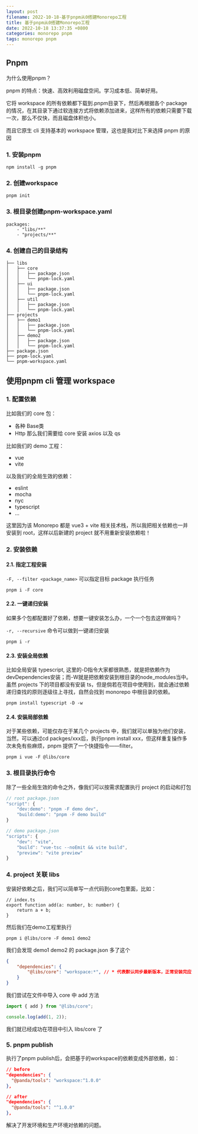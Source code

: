 ```yaml
---
layout: post
filename: 2022-10-18-基于pnpm从0搭建Monorepo工程
title: 基于pnpm从0搭建Monorepo工程
date: 2022-10-18 13:37:35 +0800
categories: monorepo pnpm
tags: monorepo pnpm
---
```



## Pnpm

为什么使用pnpm？

pnpm 的特点：快速、高效利用磁盘空间。学习成本低、简单好用。

它将 workspace 的所有依赖都下载到.pnpm目录下，然后再根据各个 package 的情况，在其目录下通过软连接方式将依赖添加进来，这样所有的依赖只需要下载一次，那么不仅快，而且磁盘体积也小。

而且它原生 cli 支持基本的 workspace 管理，这也是我对比下来选择 pnpm 的原因

### 1. 安装pnpm
```
npm install -g pnpm
```

### 2. 创建workspace
```
pnpm init
```

### 3. 根目录创建pnpm-workspace.yaml
```
packages: 
    - "libs/**"
    - "projects/**"
```

### 4. 创建自己的目录结构
```
├── libs
│   ├── core
│   │   ├── package.json
│   │   └── pnpm-lock.yaml
│   ├── ui
│   │   ├── package.json
│   │   └── pnpm-lock.yaml
│   ├── util
│   │   ├── package.json
│   │   └── pnpm-lock.yaml
├── projects
│   ├── demo1
│   │   ├── package.json
│   │   └── pnpm-lock.yaml
│   ├── demo2
│   │   ├── package.json
│   │   └── pnpm-lock.yaml
├── package.json
├── pnpm-lock.yaml
└── pnpm-workspace.yaml
```

## 使用pnpm cli 管理 workspace

### 1. 配置依赖
比如我们的 core 包：
* 各种 Base类
* Http
那么我们需要给 core 安装 axios 以及 qs

比如我们的 demo 工程：
* vue
* vite

以及我们的全局生效的依赖：
* eslint
* mocha
* nyc
* typescript
* ...

这里因为该 Monorepo 都是 vue3 + vite 相关技术栈，所以我把相关依赖也一并安装到 root，这样以后新建的 project 就不用重新安装依赖啦！

### 2. 安装依赖

#### 2.1. 指定工程安装

`-F, --filter <package_name>` 可以指定目标 package 执行任务

```
pnpm i -F core
```

#### 2.2. 一键递归安装

如果多个包都配置好了依赖，想要一键安装怎么办，一个一个包去这样做吗？

`-r, --recursive` 命令可以做到一键递归安装

```
pnpm i -r
```

#### 2.3. 安装全局依赖

比如全局安装 typescript, 这里的-D指令大家都很熟悉，就是把依赖作为devDependencies安装；而-W就是把依赖安装到根目录的node_modules当中。虽然 projects 下的项目都没有安装 ts，但是倘若在项目中使用到，就会通过依赖递归查找的原则逐级往上寻找，自然会找到 monorepo 中根目录的依赖。

```
pnpm install typescript -D -w
```

#### 2.4. 安装局部依赖

对于某些依赖，可能仅存在于某几个 projects 中，我们就可以单独为他们安装，当然，可以通过cd packges/xxx后，执行pnpm install xxx，但这样重复操作多次未免有些麻烦，pnpm 提供了一个快捷指令——filter。

```
pnpm i vue -F @libs/core
```



### 3. 根目录执行命令

除了一些全局生效的命令之外，像我们可以按需求配置执行 project 的启动和打包

```javascript
// root package.json
"script": {
    "dev:demo": "pnpm -F demo dev",
    "build:demo": "pnpm -F demo build"
}

// demo package.json
"scripts": {
    "dev": "vite",
    "build": "vue-tsc --noEmit && vite build",
    "preview": "vite preview"
}
```

### 4. project 关联 libs

安装好依赖之后，我们可以简单写一点代码到core包里面，比如：
```
// index.ts
export function add(a: number, b: number) {
    return a + b;
}
```

然后我们在demo工程里执行 
```
pnpm i @libs/core -F demo1 demo2
```

我们会发现 demo1 demo2 的 package.json 多了这个
```json
{
    "dependencies": {
        "@libs/core": "workspace:*", // * 代表默认同步最新版本，正常安装完应该是 ^1.0.0
    }
}
```

我们尝试在文件中导入 core 中 add 方法
```javascript
import { add } from "@libs/core";

console.log(add(1, 2));
```

我们就已经成功在项目中引入 libs/core 了

### 5. pnpm publish

执行了pnpm publish后，会把基于的workspace的依赖变成外部依赖，如：
```json
// before  
"dependencies": {
  "@panda/tools": "workspace:^1.0.0"
},

// after
"dependencies": {
  "@panda/tools": "^1.0.0"
},
```
解决了开发环境和生产环境对依赖的问题。


